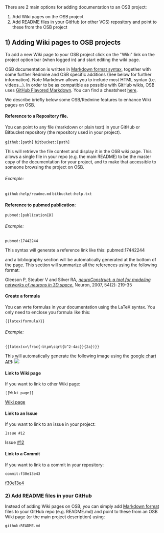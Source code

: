 There are 2 main options for adding documentation to an OSB project:

  1) Add Wiki pages on the OSB project
  2) Add README files in your GitHub (or other VCS) repository and point to these from the OSB project

## 1) Adding Wiki pages to OSB projects

To add a new Wiki page to your OSB project click on the "Wiki" link on the project option bar (when logged in) and start editing the wiki page.

OSB documentation is written in [Markdown format syntax](https://daringfireball.net/projects/markdown/basics), together with some further Redmine and OSB specific additions (See below for further information). Note Markdown allows you to include most HTML syntax (i.e. videos...). In order to be as compatible as possible with GitHub wikis, OSB uses [GitHub Flavored Markdown](https://help.github.com/articles/markdown-basics). You can find a cheatsheet [here](/help/en/wiki_markdown_syntax.html).  

We describe briefly below some OSB/Redmine features to enhance Wiki pages on OSB.

#### Reference to a Repository file. 

You can point to any file (markdown or plain text) in your GitHub or Bitbucket repository (the repository used in your project).

<code>github:[path]</code>
<code>bitbucket:[path]</code> 

This will retrieve the file content and display it in the OSB wiki page. This allows a single file in your repo (e.g. the main README) to be the master copy of the documentation for your project, and to make that accessible to someone browsing the project on OSB.

###### Example: 
<code>github:help/readme.md</code>
<code>bitbucket:help.txt</code>


#### Reference to pubmed publication: 

<code>pubmed:[publicationID]</code>

###### Example: 

<code>pubmed:17442244</code> 

This syntax will generate a reference link like this:
pubmed:17442244

and a bibliography section will be automatically generated at the bottom of the page. This section will summarize all the references using the following format:

Gleeson P,			Steuber V and 			Silver RA,
<i><a href="http://www.ncbi.nlm.nih.gov/pubmed/17442244">neuroConstruct: a tool for modeling networks of neurons in 3D space.</a></i> Neuron, 2007, 54(2): 219-35 

#### Create a formula

You can wrte formulas in your documentation using the LaTeX syntax. You only need to enclose you formula like this:

<code>{{latex(formula)}}</code>

###### Example:

<code>{{latex(x=\frac{-b\pm\sqrt{b^2-4ac}}{2a})}}
</code>

This will automatically generate the following image using the [google chart API](https://developers.google.com/chart/infographics/docs/formulas): 
![](https://raw.githubusercontent.com/OpenSourceBrain/OSB_Documentation/master/resources/images/formula.png)

#### Link to Wiki page

If you want to link to other Wiki page:

<code>[[Wiki page]]</code>

<a href="#">Wiki page</a>

#### Link to an Issue

If you want to link to an issue in your project:

<code>Issue #12</code>

Issue <a href="#">#12</a>

#### Link to a Commit

If you want to link to a commit in your repository:

<code>commit:f30e13e43</code>

<a href="#">f30e13e4</a>

### 2) Add README files in your GitHub

Instead of adding Wiki pages on OSB, you can simply add [Markdown format](https://daringfireball.net/projects/markdown/basics) files to your GitHub repo (e.g. README.md) and point to these from an OSB Wiki page (or the main project description) using:

<code>github:README.md</code>
